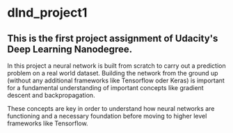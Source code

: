 # dlnd_project1

## This is the first project assignment of Udacity's Deep Learning Nanodegree.

In this project a neural network is built from scratch to carry out a prediction problem on a real world dataset. 
Building the network from the ground up (without any additional frameworks like Tensorflow oder Keras) is important for 
a fundamental understanding of important concepts like gradient descent and backpropagation.

These concepts are key in order to understand how neural networks are functioning and a necessary foundation before moving to 
higher level frameworks like Tensorflow.
